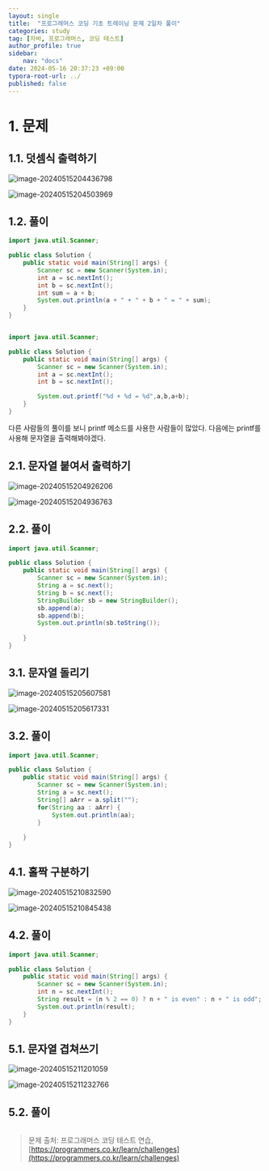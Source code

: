 ```yaml
---
layout: single
title:  "프로그래머스 코딩 기초 트레이닝 문제 2일차 풀이"
categories: study
tag: [자바, 프로그래머스, 코딩 테스트]
author_profile: true
sidebar:
    nav: "docs"
date: 2024-05-16 20:37:23 +09:00
typora-root-url: ../
published: false
---
```








# 1. 문제



## 1.1. 덧셈식 출력하기

![image-20240515204436798](/images/2024-05-16-practice-programmers-2/image-20240515204436798.png)

![image-20240515204503969](/images/2024-05-16-practice-programmers-2/image-20240515204503969.png)



## 1.2. 풀이

```java
import java.util.Scanner;

public class Solution {
    public static void main(String[] args) {
        Scanner sc = new Scanner(System.in);
        int a = sc.nextInt();
        int b = sc.nextInt();
        int sum = a + b;
        System.out.println(a + " + " + b + " = " + sum);
    }
}
```





```java

import java.util.Scanner;

public class Solution {
    public static void main(String[] args) {
        Scanner sc = new Scanner(System.in);
        int a = sc.nextInt();
        int b = sc.nextInt();

        System.out.printf("%d + %d = %d",a,b,a+b);
    }
}
```



다른 사람들의 풀이를 보니 printf 메소드를 사용한 사람들이 많았다. 다음에는 printf를 사용해 문자열을 출력해봐야겠다.



## 2.1. 문자열 붙여서 출력하기

![image-20240515204926206](/images/2024-05-16-practice-programmers-2/image-20240515204926206.png)

![image-20240515204936763](/images/2024-05-16-practice-programmers-2/image-20240515204936763.png)



## 2.2. 풀이

```java
import java.util.Scanner;

public class Solution {
    public static void main(String[] args) {
        Scanner sc = new Scanner(System.in);
        String a = sc.next();
        String b = sc.next();
        StringBuilder sb = new StringBuilder();
        sb.append(a);
        sb.append(b);
        System.out.println(sb.toString());
        
    }
}
```





## 3.1. 문자열 돌리기

![image-20240515205607581](/images/2024-05-16-practice-programmers-2/image-20240515205607581.png)

![image-20240515205617331](/images/2024-05-16-practice-programmers-2/image-20240515205617331.png)



## 3.2. 풀이

```java
import java.util.Scanner;

public class Solution {
    public static void main(String[] args) {
        Scanner sc = new Scanner(System.in);
        String a = sc.next();
        String[] aArr = a.split("");
        for(String aa : aArr) {
            System.out.println(aa);
        }
        
    }
}
```





## 4.1. 홀짝 구분하기

![image-20240515210832590](/images/2024-05-16-practice-programmers-2/image-20240515210832590.png)

![image-20240515210845438](/images/2024-05-16-practice-programmers-2/image-20240515210845438.png)

## 4.2. 풀이

```java
import java.util.Scanner;

public class Solution {
    public static void main(String[] args) {
        Scanner sc = new Scanner(System.in);
        int n = sc.nextInt();
        String result = (n % 2 == 0) ? n + " is even" : n + " is odd";
        System.out.println(result);
    }
}
```



## 5.1. 문자열 겹쳐쓰기

![image-20240515211201059](/images/2024-05-16-practice-programmers-2/image-20240515211201059.png)

![image-20240515211232766](/images/2024-05-16-practice-programmers-2/image-20240515211232766.png)



## 5.2. 풀이

```java
```





> 문제 출처: 프로그래머스 코딩 테스트 연습, [https://programmers.co.kr/learn/challenges](https://programmers.co.kr/learn/challenges)
